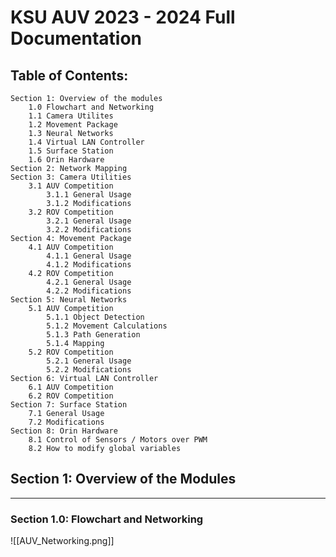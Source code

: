 # KSU AUV 2023 - 2024 Full Documentation
## Table of Contents:
	Section 1: Overview of the modules
		1.0 Flowchart and Networking
		1.1 Camera Utilites
		1.2 Movement Package
		1.3 Neural Networks
		1.4 Virtual LAN Controller
		1.5 Surface Station
		1.6 Orin Hardware
	Section 2: Network Mapping
	Section 3: Camera Utilities
		3.1 AUV Competition
			3.1.1 General Usage
			3.1.2 Modifications
		3.2 ROV Competition
			3.2.1 General Usage
			3.2.2 Modifications
	Section 4: Movement Package
		4.1 AUV Competition
			4.1.1 General Usage
			4.1.2 Modifications
		4.2 ROV Competition
			4.2.1 General Usage
			4.2.2 Modifications
	Section 5: Neural Networks
		5.1 AUV Competition
			5.1.1 Object Detection
			5.1.2 Movement Calculations
			5.1.3 Path Generation
			5.1.4 Mapping
		5.2 ROV Competition
			5.2.1 General Usage
			5.2.2 Modifications
	Section 6: Virtual LAN Controller
		6.1 AUV Competition
		6.2 ROV Competition
	Section 7: Surface Station
		7.1 General Usage
		7.2 Modifications
	Section 8: Orin Hardware
		8.1 Control of Sensors / Motors over PWM
		8.2 How to modify global variables

## Section 1: Overview of the Modules
___

### Section 1.0: Flowchart and Networking

![[AUV_Networking.png]]

